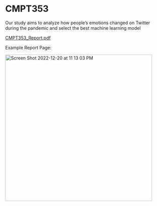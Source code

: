 # CMPT353

Our study aims to analyze how people’s emotions changed on Twitter during the pandemic and select the best machine learning model

[CMPT353_Report.pdf](https://github.com/lacey1998/CMPT353/files/10275342/CMPT353_Report.pdf)

Example Report Page:

<img width="465" alt="Screen Shot 2022-12-20 at 11 13 03 PM" src="https://user-images.githubusercontent.com/37996767/208843327-3f448403-e099-41ca-a86e-e77e2a3e0203.png">
